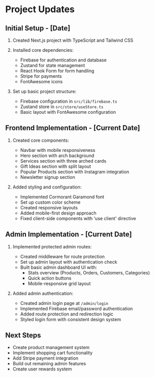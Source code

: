 # Project Updates

## Initial Setup - [Date]

1. Created Next.js project with TypeScript and Tailwind CSS
2. Installed core dependencies:
   - Firebase for authentication and database
   - Zustand for state management
   - React Hook Form for form handling
   - Stripe for payments
   - FontAwesome icons

3. Set up basic project structure:
   - Firebase configuration in `src/lib/firebase.ts`
   - Zustand store in `src/store/useStore.ts`
   - Basic layout with FontAwesome configuration

## Frontend Implementation - [Current Date]

1. Created core components:
   - Navbar with mobile responsiveness
   - Hero section with arch background
   - Services section with three arched cards
   - Gift Ideas section with split layout
   - Popular Products section with Instagram integration
   - Newsletter signup section

2. Added styling and configuration:
   - Implemented Cormorant Garamond font
   - Set up custom color scheme
   - Created responsive layouts
   - Added mobile-first design approach
   - Fixed client-side components with 'use client' directive

## Admin Implementation - [Current Date]

1. Implemented protected admin routes:
   - Created middleware for route protection
   - Set up admin layout with authentication check
   - Built basic admin dashboard UI with:
     - Stats overview (Products, Orders, Customers, Categories)
     - Quick action buttons
     - Mobile-responsive grid layout

2. Added admin authentication:
   - Created admin login page at `/admin/login`
   - Implemented Firebase email/password authentication
   - Added route protection and redirection logic
   - Styled login form with consistent design system

## Next Steps
- Create product management system
- Implement shopping cart functionality
- Add Stripe payment integration
- Build out remaining admin features
- Create user rewards system 